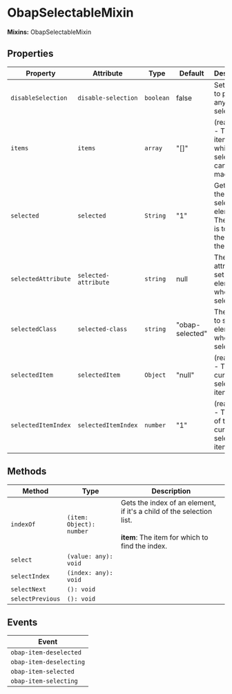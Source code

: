 # ObapSelectableMixin

**Mixins:** ObapSelectableMixin

## Properties

| Property            | Attribute            | Type      | Default         | Description                                      |
|---------------------|----------------------|-----------|-----------------|--------------------------------------------------|
| `disableSelection`  | `disable-selection`  | `boolean` | false           | Set to true to prevent any selection.            |
| `items`             | `items`              | `array`   | "[]"            | (readonly) - The list of items from which a selection can be made. |
| `selected`          | `selected`           | `String`  | "1"             | Gets or sets the selected element. The default is to use the index of the item. |
| `selectedAttribute` | `selected-attribute` | `string`  | null            | The attribute to set on elements when selected.  |
| `selectedClass`     | `selected-class`     | `string`  | "obap-selected" | The class to set on elements when selected.      |
| `selectedItem`      | `selectedItem`       | `Object`  | "null"          | (readonly) - The currently selected item.        |
| `selectedItemIndex` | `selectedItemIndex`  | `number`  | "1"             | (readonly) - The index of the currently selected item. |

## Methods

| Method           | Type                     | Description                                      |
|------------------|--------------------------|--------------------------------------------------|
| `indexOf`        | `(item: Object): number` | Gets the index of an element, if it's a child of the selection list.<br /><br />**item**: The item for which to find the index. |
| `select`         | `(value: any): void`     |                                                  |
| `selectIndex`    | `(index: any): void`     |                                                  |
| `selectNext`     | `(): void`               |                                                  |
| `selectPrevious` | `(): void`               |                                                  |

## Events

| Event                   |
|-------------------------|
| `obap-item-deselected`  |
| `obap-item-deselecting` |
| `obap-item-selected`    |
| `obap-item-selecting`   |
